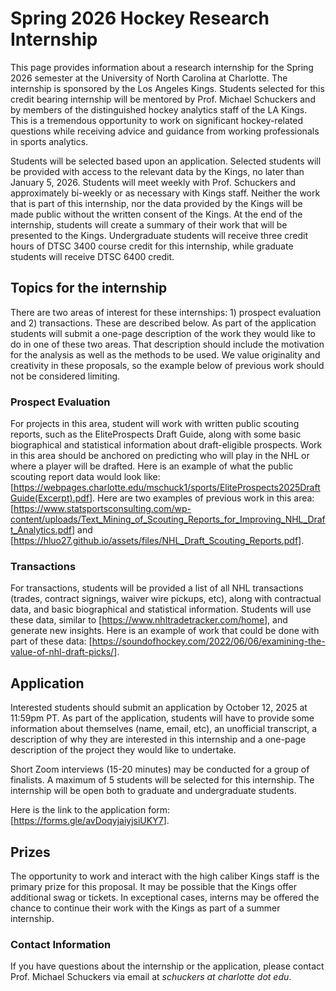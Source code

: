 ﻿# Spring 2026 Hockey Research Internship

This page provides information about a research internship for the Spring 2026 semester at the University of North Carolina at Charlotte.  The internship is sponsored by the Los Angeles Kings.  Students selected for this credit bearing internship will be mentored by Prof. Michael Schuckers and by members of the distinguished hockey analytics staff of the LA Kings.  This is a tremendous opportunity to work on significant hockey-related questions while receiving advice and guidance from working professionals in sports analytics.  

Students will be selected based upon an application. Selected students will be provided with access to the relevant data by the Kings, no later than January 5, 2026. Students will meet weekly with Prof. Schuckers and approximately bi-weekly or as necessary with Kings staff.  Neither the work that is part of this internship, nor the data provided by the Kings will be made public without the written consent of the Kings.  At the end of the internship, students will create a summary of their work that will be presented to the Kings.  Undergraduate students will receive three credit hours of DTSC 3400 course credit for this internship, while graduate students will receive DTSC 6400 credit.  

## Topics for the internship
There are two areas of interest for these internships: 1) prospect evaluation and 2) transactions.  These are described below.  As part of the application students will submit a one-page description of the work they would like to do in one of these two areas.  That description should include the motivation for the analysis as well as the methods to be used.  We value originality and creativity in these proposals, so the example below of previous work should not be considered limiting.

### Prospect Evaluation
For projects in this area, student will work with written public scouting reports, such as the EliteProspects Draft Guide, along with some basic biographical and statistical information about draft-eligible prospects. Work in this area should be anchored on predicting who will play in the NHL or where a player will be drafted.  Here is an example of what the public scouting report data would look like:[<https://webpages.charlotte.edu/mschuck1/sports/EliteProspects2025DraftGuide(Excerpt).pdf>].  Here are two examples of previous work in this area: [<https://www.statsportsconsulting.com/wp-content/uploads/Text_Mining_of_Scouting_Reports_for_Improving_NHL_Draft_Analytics.pdf>] and [<https://hluo27.github.io/assets/files/NHL_Draft_Scouting_Reports.pdf>].  

### Transactions
For transactions, students will be provided a list of all NHL transactions (trades, contract signings, waiver wire pickups, etc), along with contractual data, and basic biographical and statistical information.  Students will use these data, similar to [<https://www.nhltradetracker.com/home>], and generate new insights. Here is an example of work that could be done with part of these data: [<https://soundofhockey.com/2022/06/06/examining-the-value-of-nhl-draft-picks/>].



## Application

Interested students should submit an application by October 12, 2025 at 11:59pm PT.  As part of the application, students will have to provide some information about themselves (name, email, etc), an unofficial transcript, a description of why they are interested in this internship and a one-page description of the project they would like to undertake.  


Short Zoom interviews (15-20 minutes) may be conducted for a group of finalists.  A maximum of 5 students will be selected for this internship.   The internship will be open both to graduate and undergraduate students.

Here is the link to the application form: [<https://forms.gle/avDoqyjaiyjsiUKY7>].


## Prizes
The opportunity to work and interact with the high caliber Kings staff is the primary prize for this proposal.  It may be possible that the Kings offer additional swag or tickets.  In exceptional cases, interns may be offered the chance to continue their work with the Kings as part of a summer internship.  


### Contact Information
If you have questions about the internship or the application, please contact Prof. Michael Schuckers via email at *schuckers at charlotte dot edu*.

 





